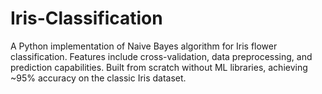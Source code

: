 # Iris-Classification
A Python implementation of Naive Bayes algorithm for Iris flower classification. Features include cross-validation, data preprocessing, and prediction capabilities. Built from scratch without ML libraries, achieving ~95% accuracy on the classic Iris dataset.
